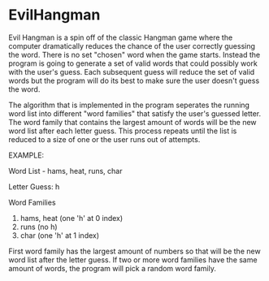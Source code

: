 # EvilHangman

Evil Hangman is a spin off of the classic Hangman game where the computer dramatically reduces the chance of the user correctly guessing the word. There is no set "chosen" word when the game starts. Instead the program is going to generate a set of valid words that could possibly work with the user's guess. Each subsequent guess will reduce the set of valid words but the program will do its best to make sure the user doesn't guess the word. 

The algorithm that is implemented in the program seperates the running word list into different "word families" that satisfy the user's guessed letter. The word family that contains the largest amount of words will be the new word list after each letter guess. This process repeats until the list is reduced to a size of one or the user runs out of attempts. 

EXAMPLE:

Word List - hams, heat, runs, char

Letter Guess: h

Word Families
  1. hams, heat (one 'h' at 0 index)
  2. runs (no h)
  3. char (one 'h' at 1 index)
  
First word family has the largest amount of numbers so that will be the new word list after the letter guess. If two or more word   families have the same amount of words, the program will pick a random word family. 
